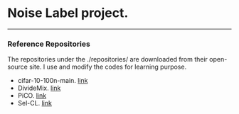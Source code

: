 # Noise Label project.

---

### Reference Repositories
The repositories under the ./repositories/ are downloaded from their open-source site. 
I use and modify the codes for learning purpose.

- cifar-10-100n-main. [link](https://github.com/UCSC-REAL/cifar-10-100n)
- DivideMix. [link](https://github.com/LiJunnan1992/DivideMix)
- PiCO. [link](https://github.com/hbzju/PiCO)
- Sel-CL. [link](https://github.com/ShikunLi/Sel-CL)

